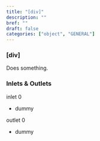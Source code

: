 ```yaml
---
title: "[div]"
description: ""
bref: ""
draft: false
categories: ["object", "GENERAL"]
---
```


### [div]

Does something.

### Inlets & Outlets

inlet 0

 - dummy

outlet 0

 - dummy
 
